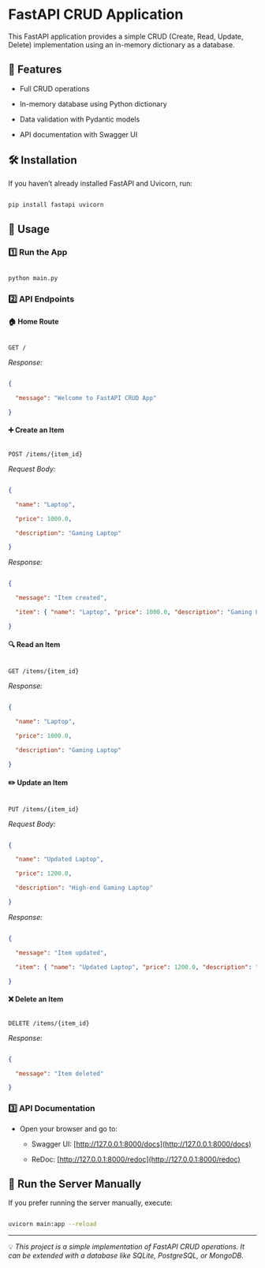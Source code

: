 # FastAPI CRUD Application
 
This FastAPI application provides a simple CRUD (Create, Read, Update, Delete) implementation using an in-memory dictionary as a database.
 
## 🚀 Features

- Full CRUD operations

- In-memory database using Python dictionary

- Data validation with Pydantic models

- API documentation with Swagger UI
 
## 🛠 Installation

If you haven’t already installed FastAPI and Uvicorn, run:

```sh

pip install fastapi uvicorn

```
 
## 📜 Usage

### 1️⃣ Run the App

```sh

python main.py

```
 
### 2️⃣ API Endpoints

#### 🏠 Home Route

```http

GET /

```

_Response:_

```json

{

  "message": "Welcome to FastAPI CRUD App"

}

```
 
#### ➕ Create an Item

```http

POST /items/{item_id}

```

_Request Body:_

```json

{

  "name": "Laptop",

  "price": 1000.0,

  "description": "Gaming Laptop"

}

```
 
_Response:_

```json

{

  "message": "Item created",

  "item": { "name": "Laptop", "price": 1000.0, "description": "Gaming Laptop" }

}

```
 
#### 🔍 Read an Item

```http

GET /items/{item_id}

```

_Response:_

```json

{

  "name": "Laptop",

  "price": 1000.0,

  "description": "Gaming Laptop"

}

```
 
#### ✏️ Update an Item

```http

PUT /items/{item_id}

```

_Request Body:_

```json

{

  "name": "Updated Laptop",

  "price": 1200.0,

  "description": "High-end Gaming Laptop"

}

```
 
_Response:_

```json

{

  "message": "Item updated",

  "item": { "name": "Updated Laptop", "price": 1200.0, "description": "High-end Gaming Laptop" }

}

```
 
#### ❌ Delete an Item

```http

DELETE /items/{item_id}

```

_Response:_

```json

{

  "message": "Item deleted"

}

```
 
### 3️⃣ API Documentation

- Open your browser and go to:

  - Swagger UI: [http://127.0.0.1:8000/docs](http://127.0.0.1:8000/docs)

  - ReDoc: [http://127.0.0.1:8000/redoc](http://127.0.0.1:8000/redoc)
 
## 🎯 Run the Server Manually

If you prefer running the server manually, execute:

```sh

uvicorn main:app --reload

```
 
---

💡 _This project is a simple implementation of FastAPI CRUD operations. It can be extended with a database like SQLite, PostgreSQL, or MongoDB._
 
 
